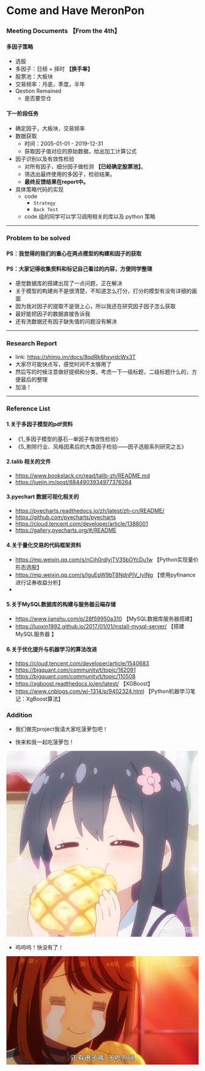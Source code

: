# Come and Have MeronPon


### Meeting Documents 【From the 4th】
#### 多因子策略
  * 选股
  * 多因子：日频 + 择时 **【换手率】**
  * 股票池：大板块
  * 交易频率：月底，季度，半年
  * Qestion Remained
    * 是否要空仓

#### 下一阶段任务
  * 确定因子，大板块，交易频率
  * 数据获取
    * 时间：2005-01-01 - 2019-12-31
    * 获取因子值对应的原始数据，给出加工计算公式
  * 因子识别以及有效性检验
    * 对所有因子，细分因子做检测 **【已经确定股票池】**。
    * 筛选出最终使用的多因子，检验结果。
    * **最终反馈结果在report中。**
  * 具体策略代码的实现
    * code 
      * `Strategy`
      * `Back Test`
    * code 组的同学可以学习调用相关的库以及 python 策略

-----------------------------------------------

### Problem to be solved

#### PS：我觉得的我们的重心在两点模型的构建和因子的获取
#### PS：大家记得收集资料和标记自己看过的内容，方便同学整理

* 感觉数据库的搭建出现了一点问题，正在解决
* 关于模型的构建尚不是很清楚，不知道怎么打分，打分的模型有没有详细的画面
* 因为我对因子的提取不是很上心，所以我还在研究因子因子怎么获取
* 最好能把因子的数据直接告诉我
* 还有洗数据还有因子缺失值的问题没有解决


-----------------------------------------------

### Research Report

* link: https://shimo.im/docs/8qdRk6hxyrdcWx3T
* 大家尽可能快点写，感觉时间不太够用了
* 然后写的时候注意做好提纲和分类，考虑一下一级标题，二级标题什么的，方便最后的整理
* 加油！

-----------------------------------------------


### Reference List

#### 1.关于多因子模型的pdf资料
* 《1_多因子模型的基石--单因子有效性检验》
* 《5_剔除行业、风格因素后的大类因子检验——因子选股系列研究之五》


#### 2.talib 相关的文件
* https://www.bookstack.cn/read/talib-zh/README.md
* https://juejin.im/post/6844903934977376264

#### 3.pyechart 数据可视化相关的
* https://pyecharts.readthedocs.io/zh/latest/zh-cn/README/
* https://github.com/pyecharts/pyecharts
* https://cloud.tencent.com/developer/article/1388001
* https://gallery.pyecharts.org/#/README

#### 4.关于量化交易的代码框架资料
* https://mp.weixin.qq.com/s/nCih0rdlyjTV35bOYcDu1w 【Python实现量价形态选股】
* https://mp.weixin.qq.com/s/IguEpW9bT8NdnPIV_IyINg 【使用pyfinance进行证券收益分析】
* 

#### 5.关于MySQL数据库的构建与服务器云端存储
* https://www.jianshu.com/p/28f59950a310 【MySQL数据库服务器搭建】
* https://luoxin1992.github.io/2017/01/01/install-mysql-server/ 【搭建MySQL服务器
】

#### 6.关于优化提升与机器学习的算法改进
* https://cloud.tencent.com/developer/article/1540683
* https://bigquant.com/community/t/topic/162091
* https://bigquant.com/community/t/topic/110508
* https://xgboost.readthedocs.io/en/latest/ 【XGBoost】
* https://www.cnblogs.com/wj-1314/p/9402324.html 【Python机器学习笔记：XgBoost算法】

### Addition
* 我们做完project我请大家吃菠萝包吧！

* 快来和我一起吃菠萝包！  

![Image text](Plots_of_Daniel/113e20008e27ed68ff9c6.jpeg)

* 呜呜呜！快没有了！  

![Image text](Plots_of_Daniel/e4fe06b2d63a4140acc0fa38ee263a0b.jpeg)

